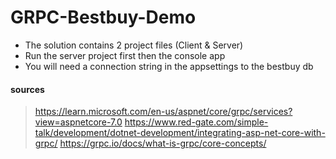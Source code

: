 # GRPC-Bestbuy-Demo

- The solution contains 2 project files (Client & Server)
- Run the server project first then the console app
- You will need a connection string in the appsettings to the bestbuy db

#### sources
> https://learn.microsoft.com/en-us/aspnet/core/grpc/services?view=aspnetcore-7.0
> https://www.red-gate.com/simple-talk/development/dotnet-development/integrating-asp-net-core-with-grpc/
> https://grpc.io/docs/what-is-grpc/core-concepts/


